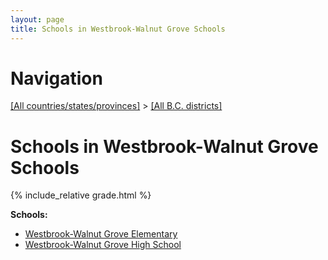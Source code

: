 ```yaml
---
layout: page
title: Schools in Westbrook-Walnut Grove Schools
---
```

# Navigation

[[All countries/states/provinces]](../..) > [[All B.C. districts]](..)

# Schools in Westbrook-Walnut Grove Schools

{% include_relative grade.html %}

**Schools:**

- [Westbrook-Walnut Grove Elementary](Westbrook-Walnut_Grove_Elementary.md)
- [Westbrook-Walnut Grove High School](Westbrook-Walnut_Grove_High_School.md)
